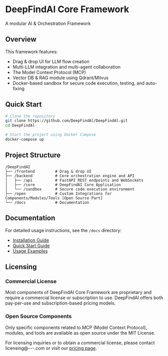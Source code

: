 # DeepFindAI Core Framework

A modular AI & Orchestration Framework

## Overview

This framework features:
- Drag & drop UI for LLM flow creation
- Multi-LLM integration and multi-agent collaboration
- The Model Context Protocol (MCP)
- Vector DB & RAG module using Qdrant/Milvus
- Docker-based sandbox for secure code execution, testing, and auto-fixing

## Quick Start

```bash
# Clone the repository
git clone https://github.com/DeepFindAl/DeepFindAl.git
cd DeepFindAl

# Start the project using Docker Compose
docker-compose up
```

## Project Structure

```
/DeepFindAI
├── /frontend         # Drag & drop UI
├── /backend          # Core orchestration engine and API
│   ├── /api          # FastAPI REST endpoints and WebSockets
│   ├── /core         # DeepFindAI Core Application
│   └── /sandbox      # Secure code execution environment
├── /open             # Custom Integrations for Components/Modules/Tools [Open Source Part]
└── /docs             # Documentation
```

## Documentation

For detailed usage instructions, see the `/docs` directory:
- [Installation Guide](docs/INSTALLATION.md)
- [Quick Start Guide](docs/QUICKSTART.md)
- [Usage Examples](docs/USAGE.md)

## Licensing

### Commercial License
Most components of DeepFindAI Core Framework are proprietary and require a commercial license or subscription to use. DeepFindAI offers both pay-per-use and subscription-based pricing models.

### Open Source Components
Only specific components related to MCP (Model Context Protocol), modules, and tools are available as open source under the MIT License.

For licensing inquiries or to obtain a commercial license, please contact licensing@---.com or visit our [pricing page](https://---/pricing). 